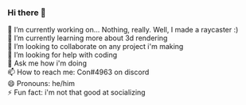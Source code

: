 ### Hi there 👋

🔭 I’m currently working on... Nothing, really. Well, I made a raycaster :)  
🌱 I’m currently learning more about 3d rendering  
👯 I’m looking to collaborate on any project i'm making  
🤔 I’m looking for help with coding  
💬 Ask me how i'm doing  
📫 How to reach me: Con#4963 on discord  
😄 Pronouns: he/him  
⚡ Fun fact: i'm not that good at socializing  
